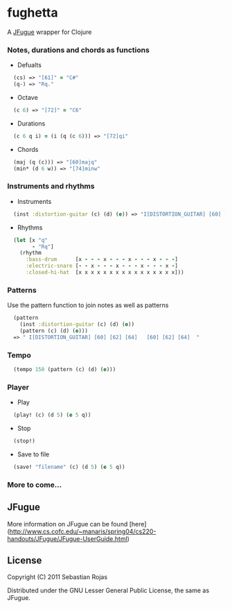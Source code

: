 # fughetta

A [JFugue](http://www.jfugue.org/) wrapper for Clojure

### Notes, durations and chords as functions

* Defualts

```clj
  (cs) => "[61]" = "C#"   
  (q-) => "Rq."
```

* Octave 
      

```clj
  (c 6) => "[72]" = "C6"
```

* Durations 

```clj
  (c 6 q i) = (i (q (c 6))) => "[72]qi"
```

* Chords

```clj
  (maj (q (c))) => "[60]majq"
  (min* (d 6 w)) => "[74]minw"
```

### Instruments and rhythms

* Instruments

```clj
  (inst :distortion-guitar (c) (d) (e)) => "I[DISTORTION_GUITAR] [60] [62] [64]"
```

* Rhythms

```clj
  (let [x "q"
        - "Rq"]
    (rhythm
      :bass-drum      [x - - - x - - - x - - - x - - -]
      :electric-snare [- - x - - - x - - - x - - - x -]
      :closed-hi-hat  [x x x x x x x x x x x x x x x x]))
```

### Patterns
Use the pattern function to join notes as well as patterns

```clj
  (pattern 
    (inst :distortion-guitar (c) (d) (e))
    (pattern (c) (d) (e)))
  => " I[DISTORTION_GUITAR] [60] [62] [64]   [60] [62] [64]  "
```

### Tempo

```clj
  (tempo 150 (pattern (c) (d) (e)))
```

### Player

* Play

```clj
  (play! (c) (d 5) (e 5 q))
```

* Stop

```clj
  (stop!)
```

* Save to file

```clj
  (save! "filename" (c) (d 5) (e 5 q))
```

### More to come...

## JFugue

More information on JFugue can be found [here] (http://www.cs.cofc.edu/~manaris/spring04/cs220-handouts/JFugue/JFugue-UserGuide.html)

## License

Copyright (C) 2011 Sebastian Rojas

Distributed under the GNU Lesser General Public License, the same as JFugue.
